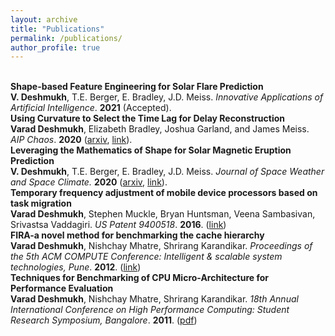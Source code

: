 ```yaml
---
layout: archive
title: "Publications"
permalink: /publications/
author_profile: true
---
```


<br>
<b>Shape-based Feature Engineering for Solar Flare Prediction</b> <br> 
<b>V. Deshmukh</b>, T.E. Berger, E. Bradley, J.D. Meiss.
<i>Innovative Applications of Artificial Intelligence</i>. <b>2021</b> (Accepted).

<br>
<b>Using Curvature to Select the Time Lag for Delay Reconstruction</b> <br> 
<b>Varad Deshmukh</b>, Elizabeth Bradley, Joshua Garland, and James Meiss.
<i>AIP Chaos</i>. <b>2020</b> (<a href="https://arxiv.org/abs/2003.06509">arxiv</a>, <a href="https://aip.scitation.org/doi/10.1063/5.0005890">link</a>).

<br>
<b>Leveraging the Mathematics of Shape for Solar Magnetic Eruption Prediction</b> <br> 
<b>V. Deshmukh</b>, T.E. Berger, E. Bradley, J.D. Meiss.
<i>Journal of Space Weather and Space Climate.</i> <b>2020</b> (<a href="https://arxiv.org/abs/2003.05827">arxiv</a>, <a href="https://www.swsc-journal.org/articles/swsc/full_html/2020/01/swsc190060/swsc190060.html">link</a>).

<br>
<b>Temporary frequency adjustment of mobile device processors based on task migration</b> <br> 
<b>Varad Deshmukh</b>, Stephen Muckle, Bryan Huntsman, Veena Sambasivan, Srivastsa Vaddagiri.
<i>US Patent 9400518</i>. <b>2016</b>. (<a href="https://patents.google.com/patent/US9400518B2/en">link</a>)

<br>
<b>FIRA-a novel method for benchmarking the cache hierarchy</b> <br> 
<b>Varad Deshmukh</b>, Nishchay Mhatre, Shrirang Karandikar.
<i>Proceedings of the 5th ACM COMPUTE Conference: Intelligent & scalable system technologies, Pune</i>. <b>2012</b>. (<a href="https://dl.acm.org/citation.cfm?id=2459132">link</a>)

<br>
<b>Techniques for Benchmarking of CPU Micro-Architecture for Performance Evaluation</b> <br> 
<b>Varad Deshmukh</b>, Nishchay Mhatre, Shrirang Karandikar.
<i>18th Annual International Conference on High Performance Computing: Student Research Symposium, Bangalore</i>. <b>2011</b>. (<a href="https://hipcor.fatcow.com/hipc2011/studsym-papers/1569512125.pdf">pdf</a>)
